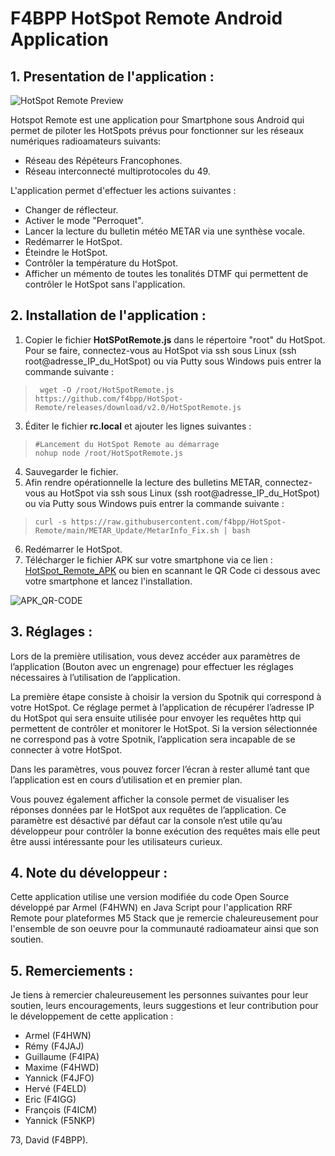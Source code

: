 # F4BPP HotSpot Remote Android Application

## 1. Presentation de l'application :
![HotSpot Remote Preview](https://github.com/f4bpp/HotSpot-Remote/blob/main/Preview/Preview_V3.0.png)

Hotspot Remote est une application pour Smartphone sous Android qui permet de piloter les HotSpots prévus pour fonctionner sur les réseaux numériques radioamateurs suivants:

 - Réseau des Répéteurs Francophones.
 - Réseau interconnecté multiprotocoles du 49.

L'application permet d'effectuer les actions suivantes :

 - Changer de réflecteur.
 - Activer le mode "Perroquet".
 - Lancer la lecture du bulletin météo METAR via une synthèse vocale.
 - Redémarrer le HotSpot.
 - Éteindre le HotSpot.
 - Contrôler la température du HotSpot.
 - Afficher un mémento de toutes les tonalités DTMF qui permettent de contrôler le HotSpot sans l'application.


## 2. Installation de l'application :

 1. Copier le fichier **HotSPotRemote.js** dans le répertoire "root" du
    HotSpot. Pour se faire, connectez-vous au HotSpot via ssh sous Linux (ssh root@adresse_IP_du_HotSpot) ou via Putty sous Windows puis entrer la commande suivante :
 >      wget -O /root/HotSpotRemote.js https://github.com/f4bpp/HotSpot-Remote/releases/download/v2.0/HotSpotRemote.js

 3. Éditer le fichier **rc.local** et ajouter les lignes suivantes :

>     #Lancement du HotSpot Remote au démarrage
>     nohup node /root/HotSpotRemote.js

 4. Sauvegarder le fichier.
 5. Afin rendre opérationnelle la lecture des bulletins METAR, connectez-vous au HotSpot via ssh sous Linux (ssh&nbsp;root@adresse_IP_du_HotSpot) ou via Putty sous Windows puis entrer la commande suivante :
>     curl -s https://raw.githubusercontent.com/f4bpp/HotSpot-Remote/main/METAR_Update/MetarInfo_Fix.sh | bash
 6. Redémarrer le HotSpot.
 7. Télécharger le fichier APK sur votre smartphone via ce lien : [HotSpot_Remote_APK](https://github.com/f4bpp/HotSpot-Remote/releases/download/v2.0/F4BPP_HotSpot_Remote_2.0.apk) ou bien en scannant le QR Code ci dessous avec votre smartphone et lancez l'installation.

![APK_QR-CODE](https://github.com/f4bpp/HotSpot-Remote/blob/main/Images/HotSpot_Remote_APK_QR-Code.png)

## 3. Réglages :

Lors de la première utilisation, vous devez accéder aux paramètres de l’application (Bouton avec un engrenage) pour effectuer les réglages nécessaires à l’utilisation de l’application.

La première étape consiste à choisir la version du Spotnik qui correspond à votre HotSpot. Ce réglage permet à l’application de récupérer l’adresse IP du HotSpot qui sera ensuite utilisée pour envoyer les requêtes http qui permettent de contrôler et monitorer le HotSpot. Si la version sélectionnée ne correspond pas à votre Spotnik, l’application sera incapable de se connecter à votre HotSpot.

Dans les paramètres, vous pouvez forcer l’écran à rester allumé tant que l’application est en cours d’utilisation et en premier plan.

Vous pouvez également afficher la console permet de visualiser les réponses données par le HotSpot aux requêtes de l’application. Ce paramètre est désactivé par défaut car la console n’est utile qu’au développeur pour contrôler la bonne exécution des requêtes mais elle peut être aussi intéressante pour les utilisateurs curieux.

## 4. Note du développeur :

Cette application utilise une version modifiée du code Open Source développé par Armel (F4HWN) en Java Script pour l'application RRF Remote pour plateformes M5 Stack que je remercie chaleureusement pour l'ensemble de son oeuvre pour la communauté radioamateur ainsi que son soutien.

## 5. Remerciements :

Je tiens à remercier chaleureusement les personnes suivantes pour leur soutien, leurs encouragements, leurs suggestions et leur contribution pour le développement de cette application :

- Armel (F4HWN)
- Rémy (F4JAJ)
- Guillaume (F4IPA)
- Maxime (F4HWD)
- Yannick (F4JFO)
- Hervé (F4ELD)
- Eric (F4IGG)
- François (F4ICM)
- Yannick (F5NKP)

73, David (F4BPP).
